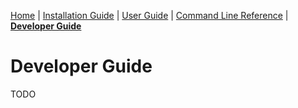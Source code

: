 [Home](../README.md) | [Installation Guide](installation.md) | [User Guide](user_guide.md) | [Command Line Reference](cli_reference.md) | [__Developer Guide__](developer_guide.md)

# Developer Guide

TODO